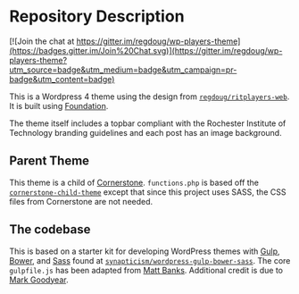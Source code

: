 # Repository Description

[![Join the chat at https://gitter.im/regdoug/wp-players-theme](https://badges.gitter.im/Join%20Chat.svg)](https://gitter.im/regdoug/wp-players-theme?utm_source=badge&utm_medium=badge&utm_campaign=pr-badge&utm_content=badge)

This is a Wordpress 4 theme using the design from [`regdoug/ritplayers-web`](https://github.com/regdoug/ritplayers-web/).  It is built using [Foundation](http://foundation.zurb.com).

The theme itself includes a topbar compliant with the Rochester Institute of Technology branding guidelines and each post has an image background.


## Parent Theme

This theme is a child of [Cornerstone](https://github.com/thewirelessguy/cornerstone).  `functions.php` is based off the [`cornerstone-child-theme`](https://github.com/thewirelessguy/cornerstone-child-theme) except that since this project uses SASS, the CSS files from Cornerstone are not needed.


## The codebase

This is based on a starter kit for developing WordPress themes with [Gulp](http://gulpjs.com/), [Bower](http://bower.io/), and [Sass](http://sass-lang.com/) found at [`synapticism/wordpress-gulp-bower-sass`](https://github.com/synapticism/wordpress-gulp-bower-sass).
The core `gulpfile.js` has been adapted from [Matt Banks](http://mattbanks.me/gulp-wordpress-development/). Additional credit is due to [Mark Goodyear](http://markgoodyear.com/2014/01/getting-started-with-gulp/).


